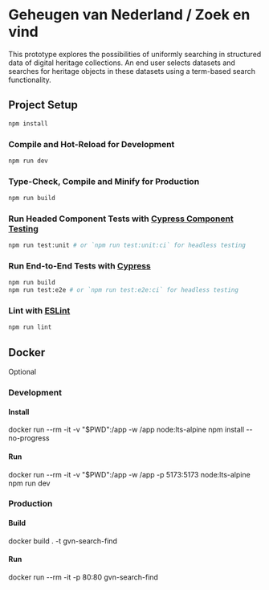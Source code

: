# Geheugen van Nederland / Zoek en vind

This prototype explores the possibilities of uniformly searching in structured data of digital heritage collections. An end user selects datasets and searches for heritage objects in these datasets using a term-based search functionality.

## Project Setup

```sh
npm install
```

### Compile and Hot-Reload for Development

```sh
npm run dev
```

### Type-Check, Compile and Minify for Production

```sh
npm run build
```

### Run Headed Component Tests with [Cypress Component Testing](https://on.cypress.io/component)

```sh
npm run test:unit # or `npm run test:unit:ci` for headless testing
```

### Run End-to-End Tests with [Cypress](https://www.cypress.io/)

```sh
npm run build
npm run test:e2e # or `npm run test:e2e:ci` for headless testing
```

### Lint with [ESLint](https://eslint.org/)

```sh
npm run lint
```

## Docker

Optional

### Development

#### Install

docker run --rm -it -v "$PWD":/app -w /app node:lts-alpine npm install --no-progress

#### Run

docker run --rm -it -v "$PWD":/app -w /app -p 5173:5173 node:lts-alpine npm run dev

### Production

#### Build

docker build . -t gvn-search-find

#### Run

docker run --rm -it -p 80:80 gvn-search-find
